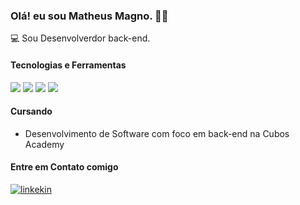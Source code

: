 ### Olá! eu sou Matheus Magno. ✌🏻

💻 Sou Desenvolverdor back-end.

#### Tecnologias e Ferramentas
<div style="display: inline_block">
 <img aling ="center" src="https://img.shields.io/badge/HTML5-E34F26?style=for-the-badge&logo=html5&logoColor=white"/>
 <img aling ="center" src="https://img.shields.io/badge/CSS-239120?&style=for-the-badge&logo=css3&logoColor=white"/>
 <img aling ="center" src="https://img.shields.io/badge/JavaScript-323330?style=for-the-badge&logo=javascript&logoColor=F7DF1E"/>
 <img aling ="center" src="https://img.shields.io/badge/Node.js-43853D?style=for-the-badge&logo=node.js&logoColor=white"/>
</div>

#### Cursando 
- Desenvolvimento de Software com foco em back-end na Cubos Academy
  
#### Entre em Contato comigo
[![linkekin](https://img.shields.io/badge/LinkedIn-0077B5?style=for-the-badge&logo=linkedin&logoColor=white)](https://www.linkedin.com/in/matheusmagno7/)
